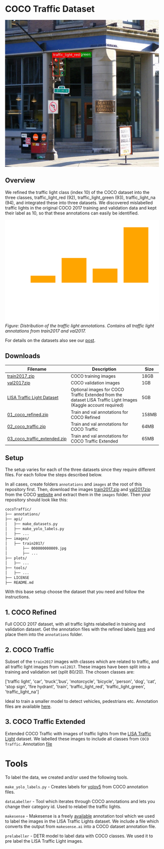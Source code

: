 # COCO Traffic Dataset

![Example](example.jpg "COCO Traffic dataset example")


## Overview
We refined the traffic light class (index 10) of the COCO dataset into the three classes, traffic_light_red (92), traffic_light_green (93), traffic_light_na (94), and integrated these into three datasets. We discovered mislabelled traffic lights in the original COCO 2017 training and validation data and kept their label as 10, so that these annotations can easily be identified.

![Example](all_traffic_lights.png "COCO Traffic dataset example")
*Figure: Distribution of the traffic light annotations. Contains all traffic light annotations from train2017 and val2017.*

For details on the datasets also see our [post](https://www.neuralception.com/cocodatasetextension/).

## Downloads

|  **Filename**    | **Description**      | **Size**       |
|------------------|----------------------|----------------|
|  [train2017.zip](http://images.cocodataset.org/zips/train2017.zip)    | COCO training images | 18GB |
|  [val2017zip](http://images.cocodataset.org/zips/val2017.zip)    | COCO validation images | 1GB |
|  [LISA Traffic Light Dataset](https://www.kaggle.com/mbornoe/lisa-traffic-light-dataset)   | Optional images for COCO Traffic Extended from the dataset LISA Traffic Light Images (Kaggle account required)| 5GB |
|  [01_coco_refined.zip](https://drive.google.com/file/d/1weZpzmva_fcTtiSIm9jdM73PdBoJgzOe/view?usp=sharing)    | Train and val annotations for COCO Refined | 158MB |
|  [02_coco_traffic.zip](https://drive.google.com/file/d/1Oust5GrOrzP7588_ZS5Qb6cgWf5FhSN3/view?usp=sharing)    | Train and val annotations for COCO Traffic | 64MB |
|  [03_coco_traffic_extended.zip](https://drive.google.com/file/d/1ibviz00vjHelwkkoJfQEhTmtrrw9p7Wx/view?usp=sharing)    | Train and val annotations for COCO Traffic Extended | 65MB |


## Setup
The setup varies for each of the three datasets since they require different files. For each follow the steps described below.

In all cases, create folders `annotations` and `images` at the root of this repository first. Then, download the images [train2017.zip](http://images.cocodataset.org/zips/train2017.zip) and [val2017zip](http://images.cocodataset.org/zips/val2017.zip) from the COCO [website]() and extract them in the `images` folder. Then your repository should look like this:

```
cocoTraffic/
├── annotations/
├── api/
│   ├── make_datasets.py
│   ├── make_yolo_labels.py
│   ├── ...
├── images/
│   ├── train2017/
│       ├── 000000000009.jpg
│       ├── ...
├── plots/
│   ├── ...
├── tools/
│   ├── ...
├── LICENSE
├── README.md
```

With this base setup choose the dataset that you need and follow the instructions.


## 1. COCO Refined
Full COCO 2017 dataset, with all traffic lights relabelled in training and validation dataset. Get the annotation files with the refined labels [here](https://drive.google.com/file/d/1weZpzmva_fcTtiSIm9jdM73PdBoJgzOe/view?usp=sharing) and place them into the `annotations` folder. 


## 2. COCO Traffic
Subset of the `train2017` images with classes which are related to traffic, and all traffic light images from `val2017`. These images have been split into a training and validation set (split 80/20). The chosen classes are:

['traffic light', 'car', 'truck','bus', 'motorcycle', 'bicycle', 'person', 'dog', 'cat', 'stop sign', 'fire hydrant', 'train', 'traffic_light_red', 'traffic_light_green', 'traffic_light_na']

Ideal to train a smaller model to detect vehicles, pedestrians etc. Annotation files are available [here](https://drive.google.com/file/d/1Oust5GrOrzP7588_ZS5Qb6cgWf5FhSN3/view?usp=sharing).


## 3. COCO Traffic Extended
Extended COCO Traffic with images of traffic lights from the [LISA Traffic Light](https://www.kaggle.com/mbornoe/lisa-traffic-light-dataset) dataset. We labelled these images to include all classes from `COCO Traffic`. Annotation [file](https://drive.google.com/file/d/1ibviz00vjHelwkkoJfQEhTmtrrw9p7Wx/view?usp=sharing)


# Tools
To label the data, we created and/or used the following tools.

`make_yolo_labels.py` - Creates labels for [yolov5](https://github.com/ultralytics/yolov5) from COCO annotation files.

`dataLabeller` - Tool which iterates through COCO annotations and lets you change their category id. Used to relabel the traffic lights.

`makesense` - Makesense is a freely [available](https://www.makesense.ai) annotation tool which we used to label the images in the LISA Traffic Lights dataset. We include a file which converts the output from `makesense.ai` into a COCO dataset annotation file.

`prelabeller` - DETR model to label data with COCO classes. We used it to pre label the LISA Traffic Light images.
